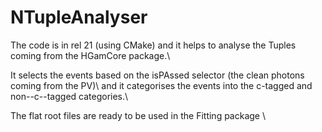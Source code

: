 # NTupleAnalyser
The code is in rel 21 (using CMake) and it helps to analyse the Tuples coming from the HGamCore package.\

It selects the events based on the isPAssed selector (the clean photons coming from the PV)\\
and it categorises the events into the c-tagged and non--c--tagged categories.\\

The flat root files are ready to be used in the Fitting package \\

